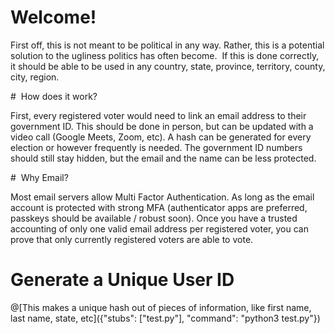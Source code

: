 # Welcome!

First off, this is not meant to be political in any way. Rather, this is a potential solution to the ugliness politics has often become. 
If this is done correctly, it should be able to be used in any country, state, province, territory, county, city, region. 

#  How does it work?

First, every registered voter would need to link an email address to their government ID. This should be done in person, but can be updated with a video call (Google Meets, Zoom, etc). A hash can be generated for every election or however frequently is needed. The government ID numbers should still stay hidden, but the email and the name can be less protected.

#  Why Email?

Most email servers allow Multi Factor Authentication. As long as the email account is protected with strong MFA (authenticator apps are preferred, passkeys should be available / robust soon).
Once you have a trusted accounting of only one valid email address per registered voter, you can prove that only currently registered voters are able to vote. 




# Generate a Unique User ID

@[This makes a unique hash out of pieces of information, like first name, last name, state, etc]({"stubs": ["test.py"], "command": "python3 test.py"})






